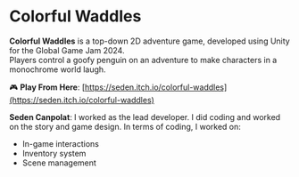 # Colorful Waddles

**Colorful Waddles** is a top-down 2D adventure game, developed using Unity for the Global Game Jam 2024.  
Players control a goofy penguin on an adventure to make characters in a monochrome world laugh.

🎮 **Play From Here**: [https://seden.itch.io/colorful-waddles](https://seden.itch.io/colorful-waddles)

**Seden Canpolat**: I worked as the lead developer. I did coding and worked on the story and game design. 
In terms of coding, I worked on:

- In-game interactions  
- Inventory system  
- Scene management
